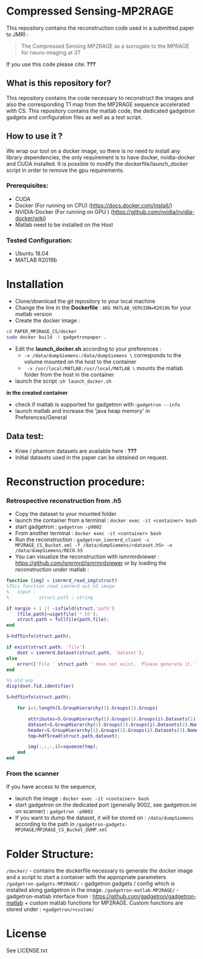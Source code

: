# Compressed Sensing-MP2RAGE

This repository contains the reconstruction code used in a submitted paper to JMRI :
>The Compressed Sensing MP2RAGE as a surrogate to the MPRAGE for neuro-imaging at 3T

If you use this code please cite: **???**

## What is this repository for?
This repository contains the code necessary to reconstruct the images and also the corresponding T1 map from the MP2RAGE sequence accelerated with CS.
This repository contains the matlab code, the dedicated gadgetron gadgets and configuration files as well as a test script.

## How to use it ?
We wrap our tool on a docker image, so there is no need to install any library dependencies, the only requirement is to have docker, nvidia-docker and CUDA installed.
It is possible to modify the dockerfile/launch_docker script in order to remove the gpu requirements.

### Prerequisites:
- CUDA
- Docker (For running on CPU) (https://docs.docker.com/install/)
- NVIDIA-Docker (For running on GPU ) (https://github.com/nvidia/nvidia-docker/wiki)
- Matlab need to be installed on the Host

### Tested Configuration:

* Ubuntu 18.04
* MATLAB R2019b

# Installation

* Clone/download the git repository to your local machine
* Change the line in the **Dockerfile** : `ARG MATLAB_VERSION=R2019b` for your matlab version
* Create the docker image : 
```bash
cd PAPER_MP2RAGE_CS/docker
sudo docker build -t gadgetronpaper .
```
* Edit the **launch_docker.sh** according to your preferences :
  *   `-v /data/dumpSiemens:/data/dumpSiemens \` corresponds to the volume mounted on the host to the container
  *    ` -v /usr/local/MATLAB:/usr/local/MATLAB \` mounts the matlab folder from the host in the container
* launch the script :`sh launch_docker.sh` 

**in the created container**
* check if matlab is supported for gadgetron with :`gadgetron --info` 
* launch matlab and increase the 'java heap memory' in Preferences/General

## Data test:

* Knee / phantom datasets are available here : **???**
* Initial datasets used in the paper can be obtained on request.


# Reconstruction procedure:

### Retrospective reconstruction from .h5
* Copy the dataset to your mounted folder 
* launch the container from a terminal : `docker exec -it <container> bash`
* start gadgetron : `gadgetron -p9002`
* From another terminal : `docker exec -it <container> bash`
* Run the reconstruction : `gadgetron_ismrmrd_client -c MP2RAGE_CS_Bucket.xml -f /data/dumpSiemens/<dataset.h5> -o /data/dumpSiemens/RECO.h5`
* You can visualize the reconstruction with ismrmrdviewer : https://github.com/ismrmrd/ismrmrdviewer or by loading the reconstruction under matlab :

```matlab
function [img] = ismrmrd_read_img(struct)
%This function read ismrmrd out.h5 image
%   input :
%           struct.path : string

if nargin < 1 || ~isfield(struct,'path')
    [file,path]=uigetfile('*.h5');
    struct.path = fullfile(path,file);
end

S=hdf5info(struct.path);

if exist(struct.path, 'file')
    dset = ismrmrd.Dataset(struct.path, 'dataset');
else
    error(['File ' struct.path ' does not exist.  Please generate it.'])
end

%% old way
disp(dset.fid.identifier)

S=hdf5info(struct.path);

    for i=1:length(S.GroupHierarchy(1).Groups(1).Groups)

        attributes=S.GroupHierarchy(1).Groups(1).Groups(i).Datasets(1).Name;
        dataset=S.GroupHierarchy(1).Groups(1).Groups(i).Datasets(2).Name;
        header=S.GroupHierarchy(1).Groups(1).Groups(i).Datasets(3).Name;
        tmp=hdf5read(struct.path,dataset);

        img(:,:,:,i)=squeeze(tmp);
    end
end
```
### From the scanner
If you have access to the sequence,
* launch the image : `docker exec -it <container> bash`
* start gadgetron on the dedicated port (generally 9002, see gadgetron.ini on scanner) : `gadgetron -p9002`
* If you want to dump the dataset, it will be stored on : `/data/dumpSiemens` according to the path in `/gadgetron-gadgets-MP2RAGE/MP2RAGE_CS_Bucket_DUMP.xml`


# Folder Structure:


`/docker/` - contains the dockerfile necessary to generate the docker image and a script to start a container with the appropriate parameters
`/gadgetron-gadgets-MP2RAGE/` - gadgetron gadgets / config which is installed along gadgetron in the image.
`/gadgetron-matlab-MP2RAGE/` - gadgetron-matlab interface from : https://github.com/gadgetron/gadgetron-matlab + custom matlab functions for MP2RAGE. Custom functions are stored under : `+gadgetron/+custom/`
# License

See LICENSE.txt


